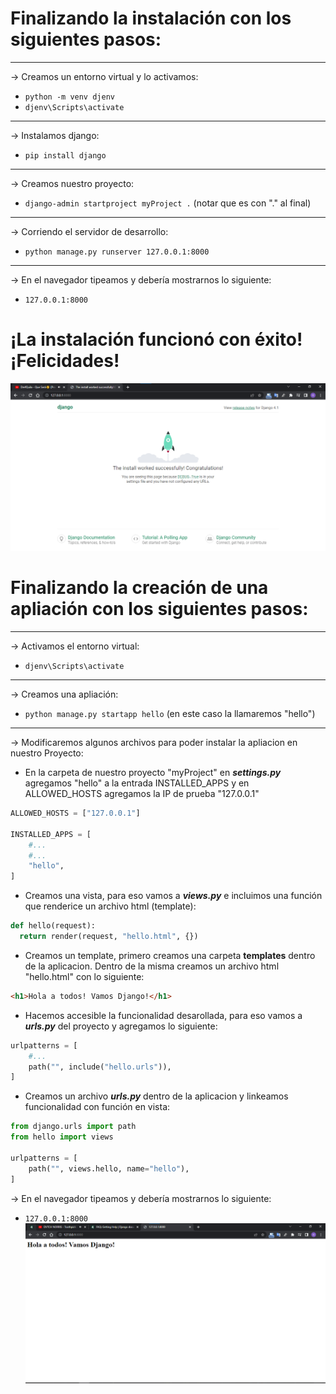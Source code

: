# Finalizando la instalación con los siguientes pasos:
---
-> Creamos un entorno virtual y lo activamos: 
* `python -m venv djenv`
* `djenv\Scripts\activate`
---
-> Instalamos django:
* `pip install django`
---
-> Creamos nuestro proyecto:
* `django-admin startproject myProject .` (notar que es con "." al final)
---
-> Corriendo el servidor de desarrollo:
* `python manage.py runserver 127.0.0.1:8000`
---
-> En el navegador tipeamos y debería mostrarnos lo siguiente:
* `127.0.0.1:8000`
# ¡La instalación funcionó con éxito! ¡Felicidades!
![Upps no se pudo cargar la imagen django_instalacion_exitosa](https://raw.githubusercontent.com/GastonRafaelCaliva/images/main/Django/django_instalacion_exitosa.png)


# Finalizando la creación de una apliación con los siguientes pasos:
---
-> Activamos el entorno virtual: 
* `djenv\Scripts\activate`
---
-> Creamos una apliación: 
* `python manage.py startapp hello` (en este caso la llamaremos "hello")
---
-> Modificaremos algunos archivos para poder instalar la apliacion en nuestro Proyecto: 
* En la carpeta de nuestro proyecto "myProject" en ***settings.py*** agregamos "hello" a la entrada INSTALLED_APPS y en ALLOWED_HOSTS agregamos la IP de prueba "127.0.0.1"
```python
ALLOWED_HOSTS = ["127.0.0.1"]

INSTALLED_APPS = [
    #...
    #...
    "hello",
]
```
* Creamos una vista, para eso vamos a ***views.py*** e incluimos una función que renderice un archivo html (template):
```python
def hello(request):
  return render(request, "hello.html", {})
```
* Creamos un template, primero creamos una carpeta **templates** dentro de la aplicacion. Dentro de la misma creamos un archivo html "hello.html" con lo siguiente:
```html
<h1>Hola a todos! Vamos Django!</h1>
```
* Hacemos accesible la funcionalidad desarollada, para eso vamos a ***urls.py*** del proyecto y agregamos lo siguiente:
```python
urlpatterns = [
    #...
    path("", include("hello.urls")),
]
```
* Creamos un archivo ***urls.py*** dentro de la aplicacion y linkeamos funcionalidad con función en vista:
```python
from django.urls import path
from hello import views

urlpatterns = [
    path("", views.hello, name="hello"),
]

```
-> En el navegador tipeamos y debería mostrarnos lo siguiente:
* `127.0.0.1:8000`
![Upps no se pudo cargar la imagen hello_app_django](https://raw.githubusercontent.com/GastonRafaelCaliva/images/main/Django/hello_app_django.png)
